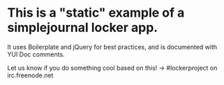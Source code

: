 # This is a "static" example of a simplejournal locker app. #

It uses Boilerplate and jQuery for best practices, and is documented with YUI Doc comments.

Let us know if you do something cool based on this!
-> #lockerproject on irc.freenode.net
